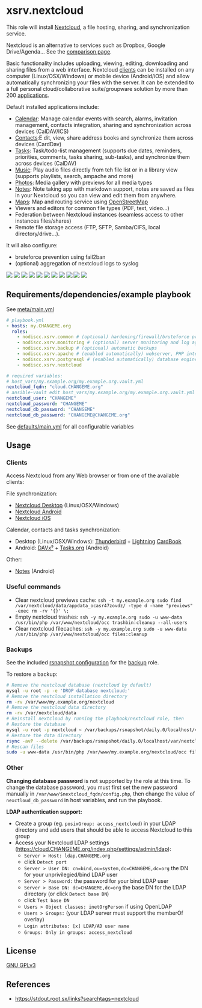 # xsrv.nextcloud

This role will install [Nextcloud](https://en.wikipedia.org/wiki/Nextcloud), a file hosting, sharing, and synchronization service.

Nextcloud is an alternative to services such as Dropbox, Google Drive/Agenda... See the [comparison page](https://nextcloud.com/compare/).

Basic functionality includes uploading, viewing, editing, downloading and sharing files from a web interface. Nextcloud [clients](#clients) can be installed on any computer (Linux/OSX/Windows) or mobile device (Android/iOS) and allow automatically synchronizing your files with the server. It can be extended to a full personal cloud/collaborative suite/groupware solution by more than 200 [applications](https://apps.nextcloud.com/).

Default installed applications include:

- [Calendar](https://apps.nextcloud.com/apps/calendar): Manage calendar events with search, alarms, invitation management, contacts integration, sharing and synchronization across devices (CalDAV/ICS)
- [Contacts](https://apps.nextcloud.com/apps/contacts):E dit, view, share address books and synchronize them across devices (CardDav)
- [Tasks](https://apps.nextcloud.com/apps/tasks): Task/todo-list management (supports due dates, reminders, priorities, comments, tasks sharing, sub-tasks), and synchronize them across devices (CalDAV)
- [Music](https://apps.nextcloud.com/apps/music): Play audio files directly from teh file list or in a library view (supports playlists, search, ampache and more)
- [Photos](https://github.com/nextcloud/photos#readme): Media gallery with previews for all media types
- [Notes](https://apps.nextcloud.com/apps/notes): Note taking app with markdown support, notes are saved as files in your Nextcloud so you can view and edit them from anywhere.
- [Maps](https://apps.nextcloud.com/apps/maps): Map and routing service using [OpenStreetMap](https://www.openstreetmap.org/)
- Viewers and editors for common file types (PDF, text, video...)
- Federation between Nextcloud instances (seamless access to other instances files/shares)
- Remote file storage access (FTP, SFTP, Samba/CIFS, local directory/drive...).

It will also configure:
- bruteforce prevention using fail2ban
- (optional) aggregation of nextcloud logs to syslog

[![](https://i.imgur.com/PPVIb6V.png)](https://i.imgur.com/1YaT357.png)
[![](https://i.imgur.com/URs7XH5.png)](https://i.imgur.com/V6CR3we.png)
[![](https://i.imgur.com/bVMzmr1.png)](https://github.com/nextcloud/photos#readme)
[![](https://i.imgur.com/Co3DHUr.png)](https://f-droid.org/en/packages/com.nextcloud.client/)
[![](https://i.imgur.com/wJEAiab.png)](https://f-droid.org/en/packages/it.niedermann.owncloud.notes/)
[![](https://i.imgur.com/89xj4sa.png)](https://f-droid.org/en/packages/org.tasks/)
[![](https://i.imgur.com/GFthLWl.png)](https://f-droid.org/packages/at.bitfire.davdroid/)
[![](https://i.imgur.com/lXroRsI.png)](https://i.imgur.com/XlDrlS4.png)
[![](https://i.imgur.com/cCg6HgB.png)](https://i.imgur.com/iuWdvKG.png)
[![](https://i.imgur.com/kQyXV9S.png)](https://i.imgur.com/nCXJMus.png)
[![](https://i.imgur.com/TJTvqtd.png)](https://i.imgur.com/ztI0rJz.png)



## Requirements/dependencies/example playbook

See [meta/main.yml](meta/main.yml)

```yaml
# playbook.yml
- hosts: my.CHANGEME.org
  roles:
    - nodiscc.xsrv.common # (optional) hardening/firewall/bruteforce prevention
    - nodiscc.xsrv.monitoring # (optional) server monitoring and log aggregation
    - nodiscc.xsrv.backup # (optional) automatic backups
    - nodiscc.xsrv.apache # (enabled automatically) webserver, PHP interpreter and SSL certificates
    - nodiscc.xsrv.postgresql # (enabled automatically) database engine
    - nodiscc.xsrv.nextcloud

# required variables:
# host_vars/my.example.org/my.example.org.vault.yml
nextcloud_fqdn: "cloud.CHANGEME.org"
# ansible-vault edit host_vars/my.example.org/my.example.org.vault.yml
nextcloud_user: "CHANGEME"
nextcloud_password: "CHANGEME"
nextcloud_db_password: "CHANGEME"
nextcloud_db_password: "CHANGEME@CHANGEME.org"
```

See [defaults/main.yml](defaults/main.yml) for all configurable variables


## Usage

### Clients

Access Nextcloud from any Web browser or from one of the available clients:

File synchronization:
 * [Nextcloud Desktop](https://nextcloud.com/install/#install-clients) (Linux/OSX/Windows)
 * [Nextcloud Android](https://f-droid.org/en/packages/com.nextcloud.client/)
 * [Nextcloud iOS](https://itunes.apple.com/us/app/nextcloud/id1125420102)

Calendar, contacts and tasks synchronization:
 * Desktop (Linux/OSX/Windows): [Thunderbird](https://www.mozilla.org/en-US/thunderbird/) + [Lightning](https://www.mozilla.org/en-US/projects/calendar/) [CardBook](https://addons.thunderbird.net/en-US/thunderbird/addon/cardbook/)
 * Android: [DAVx⁵](https://f-droid.org/repository/browse/?fdid=at.bitfire.davdroid) + [Tasks.org](https://f-droid.org/en/packages/org.tasks/) (Android)

Other:
 * [Notes](https://f-droid.org/en/packages/it.niedermann.owncloud.notes/) (Android)

### Useful commands

- Clear nextcloud previews cache: `ssh -t my.example.org sudo find /var/nextcloud/data/appdata_ocasr47zovdz/ -type d -name "previews" -exec rm -rv '{}' \;`
- Empty nextcloud trashes: `ssh -y my.example.org sudo -u www-data /usr/bin/php /var/www/nextcloud/occ trashbin:cleanup --all-users`
- Clear nextcloud filecaches: `ssh -y my.example.org sudo -u www-data /usr/bin/php /var/www/nextcloud/occ files:cleanup`

### Backups

See the included [rsnapshot configuration](templates/etc_rsnapshot.d_nextcloud.conf.j2) for the [backup](../backup/README.md) role.

To restore a backup:

```bash
# Remove the nextcloud database (nextcloud by default)
mysql -u root -p -e 'DROP database nextcloud;'
# Remove the nextcloud installation directory
rm -rv /var/www/my.example.org/nextcloud
# Remove the nextcloud data directory
rm -rv /var/nextcloud/data
# Reinstall nextcloud by running the playbook/nextcloud role, then
# Restore the database
mysql -u root -p nextcloud < /var/backups/rsnapshot/daily.0/localhost/var/backups/mysql/nextcloud/nextcloud.sql
# Restore the data directory
rsync -avP --delete /var/backups/rsnapshot/daily.0/localhost/var/nextcloud/data /var/nextcloud/
# Rescan files
sudo -u www-data /usr/bin/php /var/www/my.example.org/nextcloud/occ files:scan
```

### Other

**Changing database password** is not supported by the role at this time. To change the database password, you must first set the new password manually in `/var/www/$nextcloud_fqdn/config.php`, then change the value of `nexctloud_db_password` in host variables, and run the playbook.

**LDAP authentication support:**
- Create a group (eg. `posixGroup: access_nextcloud`) in your LDAP directory and add users that should be able to access Nextcloud to this group
- Access your Nextcloud LDAP settings (https://cloud.CHANGEME.org/index.php/settings/admin/ldap):
  - `Server > Host: ldap.CHANGEME.org`
  - click `Detect port`
  - `Server > User DN: cn=bind,ou=system,dc=CHANGEME,dc=org` the DN for your unprivilegied/bind LDAP user
  - `Server > Password:` the password for your bind LDAP user
  - `Server > Base DN: dc=CHANGEME,dc=org` the base DN for the LDAP directory (or click `Detect base DN`)
  - click `Test base DN`
  - `Users > Object classes: inetOrgPerson` if using OpenLDAP
  - `Users > Groups:` (your LDAP server must support the memberOf overlay)
  - `Login attributes: [x] LDAP/AD user name`
  - `Groups: Only in groups: access_nextcloud`

## License

[GNU GPLv3](../../LICENSE)


## References

- https://stdout.root.sx/links?searchtags=nextcloud
